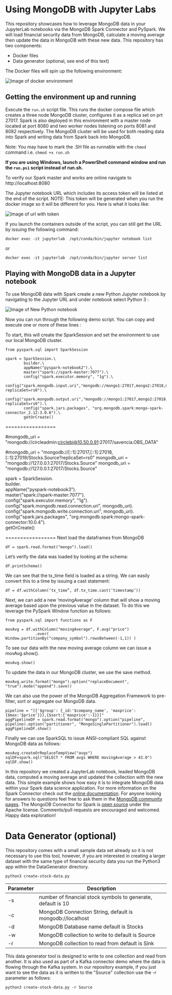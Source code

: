 # Using MongoDB with Jupyter Labs

This repository showcases how to leverage MongoDB data in your JupyterLab notebooks via the MongoDB Spark Connector and PySpark.  We will load financial security data from MongoDB, calculate a moving average then update the data in MongoDB with these new data.  This repository has two components:
- Docker files
- Data generator (optional, see end of this text)

The Docker files will spin up the following environment:

![Image of docker environment](https://github.com/RWaltersMA/mongo-spark-jupyter/blob/master/images/diagram.png)

## Getting the environment up and running

Execute the `run.sh` script file.  This runs the docker compose file which creates a three node MongoDB cluster, configures it as a replica set on prt 27017. Spark is also deployed in this environment with a master node located at port 8080 and two worker nodes listening on ports 8081 and 8082 respectively.  The MongoDB cluster will be used for both reading data into Spark and writing data from Spark back into MongoDB.

Note: You may have to mark the .SH file as runnable with the `chmod` command i.e. `chmod +x run.sh`

**If you are using Windows, launch a PowerShell command window and run the `run.ps1` script instead of run.sh.**

To verify our Spark master and works are online navigate to http://localhost:8080

The Jupyter notebook URL which includes its access token will be listed at the end of the script.  NOTE: This token will be generated when you run the docker image so it will be different for you.  Here is what it looks like:

![Image of url with token](https://github.com/RWaltersMA/mongo-spark-jupyter/blob/master/images/url.png)

If you launch the containers outside of the script, you can still get the URL by issuing the following command:

`docker exec -it jupyterlab  /opt/conda/bin/jupyter notebook list`

or

`docker exec -it jupyterlab  /opt/conda/bin/jupyter server list`


## Playing with MongoDB data in a Jupyter notebook

To use MongoDB data with Spark create a new Python Jupyter notebook by navigating to the Jupyter URL and under notebook select Python 3 :

![Image of New Python notebook](https://github.com/RWaltersMA/mongo-spark-jupyter/blob/master/images/newpythonnotebook.png)

Now you can run through the following demo script.  You can copy and execute one or more of these lines :

To start, this will create the SparkSession and set the environment to use our local MongoDB cluster.

```
from pyspark.sql import SparkSession

spark = SparkSession.\
        builder.\
        appName("pyspark-notebook2").\
        master("spark://spark-master:7077").\
        config("spark.executor.memory", "1g").\
        config("spark.mongodb.input.uri","mongodb://mongo1:27017,mongo2:27018,mongo3:27019/Stocks.Source?replicaSet=rs0").\
        config("spark.mongodb.output.uri","mongodb://mongo1:27017,mongo2:27018,mongo3:27019/Stocks.Source?replicaSet=rs0").\
        config("spark.jars.packages", "org.mongodb.spark:mongo-spark-connector_2.12:3.0.0").\
        getOrCreate()
```
=================

#mongodb_uri = "mongodb://circleadmin:circlebi@10.50.0.91:27017/savencia.OBS_DATA"

#mongodb_uri = "mongodb://[::1]:27017,[::1]:27018,[::1]:27019/Stocks.Source?replicaSet=rs0"
mongodb_uri = "mongodb://127.0.0.1:27017/Stocks.Source"
mongodb_uri = "mongodb://127.0.0.1:27017/Stocks.Source"


spark = SparkSession.\
        builder.\
        appName("pyspark-notebook3").\
        master("spark://spark-master:7077").\
        config("spark.executor.memory", "1g").\
        config("spark.mongodb.read.connection.uri", mongodb_uri).\
        config("spark.mongodb.write.connection.uri", mongodb_uri).\
        config("spark.jars.packages", "org.mongodb.spark:mongo-spark-connector:10.0.4").\
        getOrCreate()

=================
Next load the dataframes from MongoDB
```
df = spark.read.format("mongo").load()
```
Let’s verify the data was loaded by looking at the schema:
```
df.printSchema()
```
We can see that the tx_time field is loaded as a string.  We can easily convert this to a time by issuing a cast statement:

`df = df.withColumn(‘tx_time”, df.tx_time.cast(‘timestamp’))`

Next, we can add a new ‘movingAverage’ column that will show a moving average based upon the previous value in the dataset.  To do this we leverage the PySpark Window function as follows:

```from pyspark.sql.window import Window
from pyspark.sql import functions as F

movAvg = df.withColumn("movingAverage", F.avg("price")
             .over( Window.partitionBy("company_symbol").rowsBetween(-1,1)) )
```
To see our data with the new moving average column we can issue a 
movAvg.show().

`movAvg.show()`

To update the data in our MongoDB cluster, we  use the save method.

`movAvg.write.format("mongo").option("replaceDocument", "true").mode("append").save()`

We can also use the power of the MongoDB Aggregation Framework to pre-filter, sort or aggregate our MongoDB data.

```
pipeline = "[{'$group': {_id:'$company_name', 'maxprice': {$max:'$price'}}},{$sort:{'maxprice':-1}}]"
aggPipelineDF = spark.read.format("mongo").option("pipeline", pipeline).option("partitioner", "MongoSinglePartitioner").load()
aggPipelineDF.show()
```

Finally we can use SparkSQL to issue ANSI-compliant SQL against MongoDB data as follows:

```
movAvg.createOrReplaceTempView("avgs")
sqlDF=spark.sql("SELECT * FROM avgs WHERE movingAverage > 43.0")
sqlDF.show()
```

In this repository we created a JupyterLab notebook, leaded MongoDB data, computed a moving average and updated the collection with the new data.  This simple example shows how easy it is to integrate MongoDB data within your Spark data science application.  For more information on the Spark Connector check out the [online documentation](https://docs.mongodb.com/spark-connector/master/).  For anyone looking for answers to questions feel free to ask them in the [MongoDB community pages](https://developer.mongodb.com/community/forums/c/connectors-integrations/48).  The MongoDB Connector for Spark is [open source](https://github.com/mongodb/mongo-spark) under the Apache license.  Comments/pull requests are encouraged and welcomed.  Happy data exploration!


# Data Generator (optional)

This repository comes with a small sample data set already so it is not necessary to use this tool, however, if you are interested in creating a larger dataset with the same type of financial security data you run the Python3 app within the DataGenerator directory.

`python3 create-stock-data.py`

Parameter | Description
--------- | ------------
-s | number of financial stock symbols to generate, default is 10
-c | MongoDB Connection String, default is mongodb://localhost
-d | MongoDB Database name default is Stocks
-w | MongoDB collection to write to default is Source
-r | MongoDB collection to read from default is Sink

This data generator tool is designed to write to one collection and read from another.  It is also used as part of a Kafka connector demo where the data is flowing through the Kafka system.  In our repository example, if you just want to see the data as it is written to the "Source" collection use the -r parameter as follows:

`python3 create-stock-data.py -r Source`

